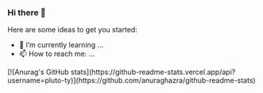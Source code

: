 ### Hi there 👋

<!--
**Pluto-ty/Pluto-ty** is a ✨ _special_ ✨ repository because its `README.md` (this file) appears on your GitHub profile. !-->

Here are some ideas to get you started:

- 🌱 I’m currently learning ...
- 📫 How to reach me: ...

<div>
[![Anurag's GitHub stats](https://github-readme-stats.vercel.app/api?username=pluto-ty)](https://github.com/anuraghazra/github-readme-stats)
</div>
